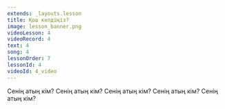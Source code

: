 ```yaml
---
extends: _layouts.lesson
title: Қош келдіңіз?
image: lesson_banner.png
videoLesson: 4
videoRecord: 4
text: 4
song: 4
lessonOrder: 7
lessonId: 4
videoId: 4_video
---
```


Сенің атың кім?
Сенің атың кім?
Сенің атың кім?
Сенің атың кім?
Сенің атың кім?
